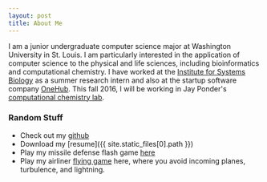 ```yaml
---
layout: post
title: About Me
---
```


I am a junior undergraduate computer science major at Washington University in St. Louis. I am particularly interested in
the application of computer science to the physical and life sciences, including bioinformatics and computational chemistry. 
I have worked at the [Institute for Systems Biology](http://www.systemsbiology.org) as a summer research intern and also at the startup 
software company [OneHub](http://www.onehub.com). This fall 2016, I will be working in Jay Ponder's 
[computational chemistry lab](http://dasher.wustl.edu/). 

### Random Stuff ###
- Check out my [github](http://www.github.com/asgordon96)
- Download my [resume]({{ site.static_files[0].path }})
- Play my missile defense flash game [here](http://www.kongregate.com/games/asgordon96/laser-defense)
- Play my airliner [flying game](http://asgordon96.github.io/flying-game/) here, where you avoid incoming planes, turbulence, and lightning.